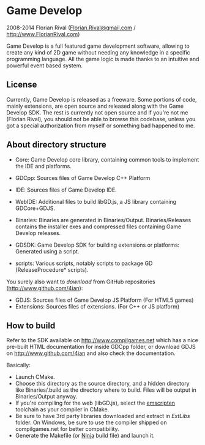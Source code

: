 Game Develop
============
2008-2014 Florian Rival (Florian.Rival@gmail.com / http://www.FlorianRival.com)

Game Develop is a full featured game development software, allowing to create any kind of 2D game without needing any knowledge
in a specific programming language. All the game logic is made thanks to an intuitive and powerful event based system.

License
-------

Currently, Game Develop is released as a freeware.
Some portions of code, mainly extensions, are open source and released along with the Game Develop SDK.
The rest is currently not open source and if you're not me (Florian Rival), you should not be able to browse this codebase, unless
you got a special authorization from myself or something bad happened to me.

About directory structure
-------------------------

* Core: Game Develop core library, containing common tools to implement the IDE and platforms.
* GDCpp: Sources files of Game Develop C++ Platform
* IDE: Sources files of Game Develop IDE.
* WebIDE: Additional files to build libGD.js, a JS library containing GDCore+GDJS.

* Binaries: Binaries are generated in Binaries/Output. Binaries/Releases contains the installer exes and compressed files containing Game Develop releases.
* GDSDK: Game Develop SDK for building extensions or platforms: Generated using a script.

* scripts: Various scripts, notably scripts to package GD (ReleaseProcedure* scripts).

You surely also want to *download* from GitHub repositories (http://www.github.com/4ian):

* GDJS: Sources files of Game Develop JS Platform (For HTML5 games)
* Extensions: Sources files of extensions. (For C++ or JS platform)

How to build
------------

Refer to the SDK available on http://www.compilgames.net which has a nice pre-built HTML documentation for
inside GDCpp folder, or download GDJS on http://www.github.com/4ian and also check the documentation.

Basically: 
* Launch CMake.
* Choose this directory as the source directory, and a hidden directory like Binaries/.build 
as the directory where to build. Files will be output in Binaries/Output anyway.
* If you're compiling for the web (libGD.js), select the [emscripten] toolchain as your compiler in CMake.
* Be sure to have 3rd party libraries downloaded and extract in *ExtLibs* folder. On Windows, 
be sure to use the compiler shipped on compilgames.net for better compatibility.
* Generate the Makefile (or [Ninja] build file) and launch it.

[CMake]:http://www.cmake.org/
[emscripten]:http://emscripten.org/
[Ninja]:http://martine.github.io/ninja/